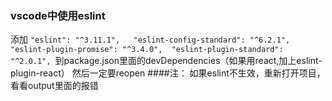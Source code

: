 ### vscode中使用eslint
添加 
`"eslint": "^3.11.1",  
 "eslint-config-standard": "^6.2.1", 
 "eslint-plugin-promise": "^3.4.0", 
 "eslint-plugin-standard": "^2.0.1", `到package.json里面的devDependencies（如果用react,加上eslint-plugin-react）
 然后一定要reopen
####注：
 如果eslint不生效，重新打开项目，看看output里面的报错
